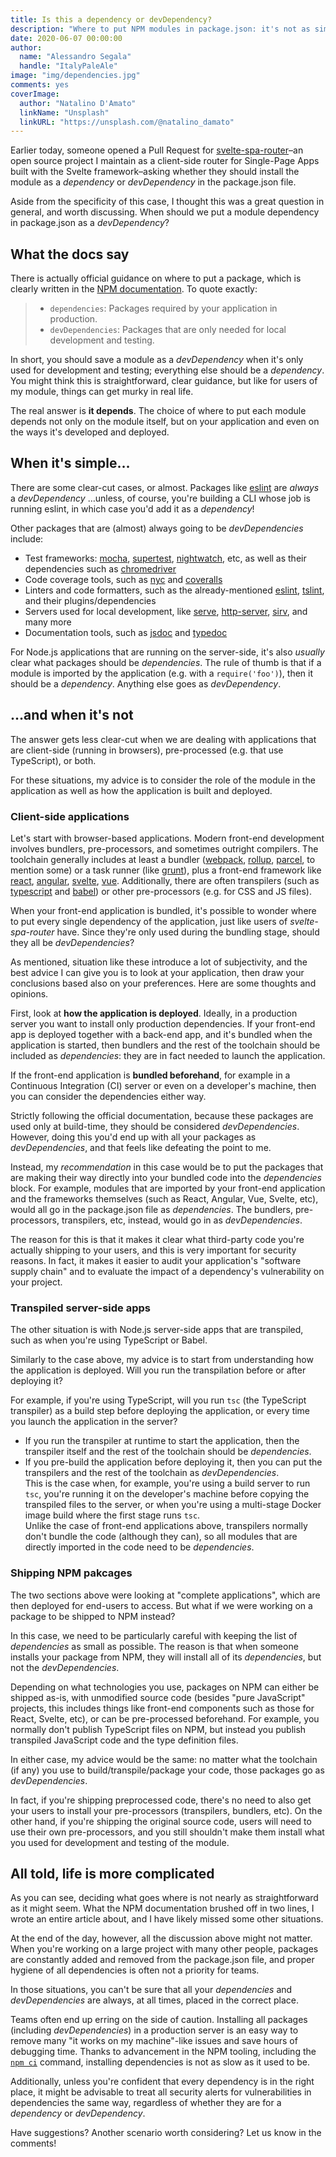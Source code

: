 ```yaml
---
title: Is this a dependency or devDependency?
description: "Where to put NPM modules in package.json: it's not as simple as it seems"
date: 2020-06-07 00:00:00
author:
  name: "Alessandro Segala"
  handle: "ItalyPaleAle"
image: "img/dependencies.jpg"
comments: yes
coverImage:
  author: "Natalino D'Amato"
  linkName: "Unsplash"
  linkURL: "https://unsplash.com/@natalino_damato"
---
```


Earlier today, someone opened a Pull Request for [svelte-spa-router](https://github.com/ItalyPaleAle/svelte-spa-router)–an open source project I maintain as a client-side router for Single-Page Apps built with the Svelte framework–asking whether they should install the module as a *dependency* or *devDependency* in the package.json file.

Aside from the specificity of this case, I thought this was a great question in general, and worth discussing. When should we put a module dependency in package.json as a *devDependency*?

## What the docs say

There is actually official guidance on where to put a package, which is clearly written in the [NPM documentation](https://docs.npmjs.com/specifying-dependencies-and-devdependencies-in-a-package-json-file). To quote exactly:

> - `dependencies`: Packages required by your application in production.
> - `devDependencies`: Packages that are only needed for local development and testing.

In short, you should save a module as a *devDependency* when it's only used for development and testing; everything else should be a *dependency*. You might think this is straightforward, clear guidance, but like for users of my module, things can get murky in real life.

The real answer is **it depends**. The choice of where to put each module depends not only on the module itself, but on your application and even on the ways it's developed and deployed.

## When it's simple…

There are some clear-cut cases, or almost. Packages like [eslint](https://www.npmjs.com/package/eslint) are *always* a *devDependency* …unless, of course, you're building a CLI whose job is running eslint, in which case you'd add it as a *dependency*!

Other packages that are (almost) always going to be *devDependencies* include:

- Test frameworks: [mocha](https://www.npmjs.com/package/mocha), [supertest](https://www.npmjs.com/package/supertest), [nightwatch](https://www.npmjs.com/package/nightwatch), etc, as well as their dependencies such as [chromedriver](https://www.npmjs.com/package/chromedriver)
- Code coverage tools, such as [nyc](https://www.npmjs.com/package/nyc) and [coveralls](https://www.npmjs.com/package/coveralls)
- Linters and code formatters, such as the already-mentioned [eslint](https://www.npmjs.com/package/eslint), [tslint](https://www.npmjs.com/package/tslint), and their plugins/dependencies
- Servers used for local development, like [serve](https://www.npmjs.com/package/serve), [http-server](https://www.npmjs.com/package/http-server), [sirv](https://www.npmjs.com/package/sirv), and many more
- Documentation tools, such as [jsdoc](https://www.npmjs.com/package/jsdoc) and [typedoc](https://www.npmjs.com/package/typedoc)

For Node.js applications that are running on the server-side, it's also *usually* clear what packages should be *dependencies*. The rule of thumb is that if a module is imported by the application (e.g. with a `require('foo')`), then it should be a *dependency*. Anything else goes as *devDependency*.

## …and when it's not

The answer gets less clear-cut when we are dealing with applications that are client-side (running in browsers), pre-processed (e.g. that use TypeScript), or both.

For these situations, my advice is to consider the role of the module in the application as well as how the application is built and deployed.

### Client-side applications

Let's start with browser-based applications. Modern front-end development involves bundlers, pre-processors, and sometimes outright compilers. The toolchain generally includes at least a bundler ([webpack](https://www.npmjs.com/package/webpack), [rollup](https://www.npmjs.com/package/rollup), [parcel](https://www.npmjs.com/package/parcel), to mention some) or a task runner (like [grunt](https://www.npmjs.com/package/grunt)), plus a front-end framework like [react](https://www.npmjs.com/package/react), [angular](https://www.npmjs.com/package/angular), [svelte](https://www.npmjs.com/package/svelte), [vue](https://www.npmjs.com/package/vue). Additionally, there are often transpilers (such as [typescript](https://www.npmjs.com/package/typescript) and [babel](https://www.npmjs.com/package/babel)) or other pre-processors (e.g. for CSS and JS files).

When your front-end application is bundled, it's possible to wonder where to put every single dependency of the application, just like users of *svelte-spa-router* have. Since they're only used during the bundling stage, should they all be *devDependencies*?

As mentioned, situation like these introduce a lot of subjectivity, and the best advice I can give you is to look at your application, then draw your conclusions based also on your preferences. Here are some thoughts and opinions.

First, look at **how the application is deployed**. Ideally, in a production server you want to install only production dependencies. If your front-end app is deployed together with a back-end app, and it's bundled when the application is started, then bundlers and the rest of the toolchain should be included as *dependencies*: they are in fact needed to launch the application.

If the front-end application is **bundled beforehand**, for example in a Continuous Integration (CI) server or even on a developer's machine, then you can consider the dependencies either way.

Strictly following the official documentation, because these packages are used only at build-time, they should be considered *devDependencies*. However, doing this you'd end up with all your packages as *devDependencies*, and that feels like defeating the point to me.

Instead, my *recommendation* in this case would be to put the packages that are making their way directly into your bundled code into the *dependencies* block. For example, modules that are imported by your front-end application and the frameworks themselves (such as React, Angular, Vue, Svelte, etc), would all go in the package.json file as *dependencies*. The bundlers, pre-processors, transpilers, etc, instead, would go in as *devDependencies*.

The reason for this is that it makes it clear what third-party code you're actually shipping to your users, and this is very important for security reasons. In fact, it makes it easier to audit your application's "software supply chain" and to evaluate the impact of a dependency's vulnerability on your project.

### Transpiled server-side apps

The other situation is with Node.js server-side apps that are transpiled, such as when you're using TypeScript or Babel.

Similarly to the case above, my advice is to start from understanding how the application is deployed. Will you run the transpilation before or after deploying it?

For example, if you're using TypeScript, will you run `tsc` (the TypeScript transpiler) as a build step before deploying the application, or every time you launch the application in the server?

- If you run the transpiler at runtime to start the application, then the transpiler itself and the rest of the toolchain should be *dependencies*.
- If you pre-build the application before deploying it, then you can put the transpilers and the rest of the toolchain as *devDependencies*.  
This is the case when, for example, you're using a build server to run `tsc`, you're running it on the developer's machine before copying the transpiled files to the server, or when you're using a multi-stage Docker image build where the first stage runs `tsc`.  
Unlike the case of front-end applications above, transpilers normally don't bundle the code (although they can), so all modules that are directly imported in the code need to be *dependencies*.

### Shipping NPM pakcages

The two sections above were looking at "complete applications", which are then deployed for end-users to access. But what if we were working on a package to be shipped to NPM instead?

In this case, we need to be particularly careful with keeping the list of *dependencies* as small as possible. The reason is that when someone installs your package from NPM, they will install all of its *dependencies*, but not the *devDependencies*.

Depending on what technologies you use, packages on NPM can either be shipped as-is, with unmodified source code (besides "pure JavaScript" projects, this includes things like front-end components such as those for React, Svelte, etc), or can be pre-processed beforehand. For example, you normally don't publish TypeScript files on NPM, but instead you publish transpiled JavaScript code and the type definition files.

In either case, my advice would be the same: no matter what the toolchain (if any) you use to build/transpile/package your code, those packages go as *devDependencies*.

In fact, if you're shipping preprocessed code, there's no need to also get your users to install your pre-processors (transpilers, bundlers, etc). On the other hand, if you're shipping the original source code, users will need to use their own pre-processors, and you still shouldn't make them install what you used for development and testing of the module.

## All told, life is more complicated

As you can see, deciding what goes where is not nearly as straightforward as it might seem. What the NPM documentation brushed off in two lines, I wrote an entire article about, and I have likely missed some other situations.

At the end of the day, however, all the discussion above might not matter. When you're working on a large project with many other people, packages are constantly added and removed from the package.json file, and proper hygiene of all dependencies is often not a priority for teams.

In those situations, you can't be sure that all your *dependencies* and *devDependencies* are always, at all times, placed in the correct place.

Teams often end up erring on the side of caution. Installing all packages (including *devDependencies*) in a production server is an easy way to remove many "it works on my machine"-like issues and save hours of debugging time. Thanks to advancement in the NPM tooling, including the [`npm ci`](https://docs.npmjs.com/cli/ci.html) command, installing dependencies is not as slow as it used to be.

Additionally, unless you're confident that every dependency is in the right place, it might be advisable to treat all security alerts for vulnerabilities in dependencies the same way, regardless of whether they are for a *dependency* or *devDependency*.

Have suggestions? Another scenario worth considering? Let us know in the comments!
